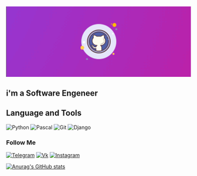 ![Header](https://github.com/Orsofey/orsofey/blob/main/assets/Screenshot_166.png)

## i'm a Software Engeneer

## Language and Tools

![Python](https://img.shields.io/badge/-Python-090909?style=for-the-badge&logo=Python&logoColor=47C5FB)
![Pascal](https://img.shields.io/badge/-Pascal-090909?style=for-the-badge&logo=Pascal&logoColor=47C5FB)
![Git](https://img.shields.io/badge/-git-090909?style=for-the-badge&logo=git&logoColor=F36208)
![Django](https://img.shields.io/badge/-Django-090909?style=for-the-badge&logo=Django&logoColor=21EA93)

### Follow Me

[![Telegram](https://img.shields.io/badge/%2326A5E4)](https://t.me/orsofey)
[![Vk](https://img.shields.io/badge/-Vk-090909?style=for-the-badge&logo=Vk&logoColor=4ED7ED)](https://vk.com/orsofey)
[![Instagram](https://img.shields.io/badge/-Instagram-090909?style=for-the-badge&logo=instagram&logoColor=F6069F)](https://www.instagram.com/orsofey/)


[![Anurag's GitHub stats](https://github-readme-stats.vercel.app/api?username=orsofey&show_icons=true&theme=radical)](https://github.com/anuraghazra/github-readme-stats)
